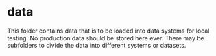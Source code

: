 # data

This folder contains data that is to be loaded into data systems for local testing. No production data should be stored
here ever. There may be subfolders to divide the data into different systems or datasets.
